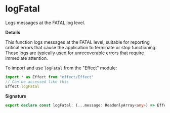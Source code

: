 # logFatal

Logs messages at the FATAL log level.

**Details**

This function logs messages at the FATAL level, suitable for reporting
critical errors that cause the application to terminate or stop functioning.
These logs are typically used for unrecoverable errors that require immediate
attention.

To import and use `logFatal` from the "Effect" module:

```ts
import * as Effect from "effect/Effect"
// Can be accessed like this
Effect.logFatal
```

**Signature**

```ts
export declare const logFatal: (...message: ReadonlyArray<any>) => Effect<void, never, never>
```
